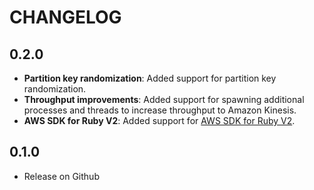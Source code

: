 # CHANGELOG

## 0.2.0

- **Partition key randomization**: Added support for
partition key randomization.
- **Throughput improvements**: Added support for spawning additional processes and threads to increase throughput to Amazon Kinesis.
- **AWS SDK for Ruby V2**: Added support for
[AWS SDK for Ruby V2](https://github.com/aws/aws-sdk-core-ruby).

## 0.1.0

- Release on Github
